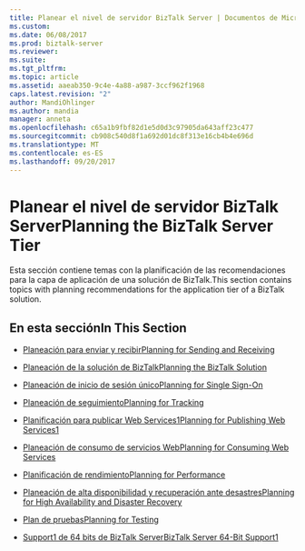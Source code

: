 ```yaml
---
title: Planear el nivel de servidor BizTalk Server | Documentos de Microsoft
ms.custom: 
ms.date: 06/08/2017
ms.prod: biztalk-server
ms.reviewer: 
ms.suite: 
ms.tgt_pltfrm: 
ms.topic: article
ms.assetid: aaeab350-9c4e-4a88-a987-3ccf962f1968
caps.latest.revision: "2"
author: MandiOhlinger
ms.author: mandia
manager: anneta
ms.openlocfilehash: c65a1b9fbf82d1e5d0d3c97905da643aff23c477
ms.sourcegitcommit: cb908c540d8f1a692d01dc8f313e16cb4b4e696d
ms.translationtype: MT
ms.contentlocale: es-ES
ms.lasthandoff: 09/20/2017
---
```

# <a name="planning-the-biztalk-server-tier"></a><span data-ttu-id="4c026-102">Planear el nivel de servidor BizTalk Server</span><span class="sxs-lookup"><span data-stu-id="4c026-102">Planning the BizTalk Server Tier</span></span>
<span data-ttu-id="4c026-103">Esta sección contiene temas con la planificación de las recomendaciones para la capa de aplicación de una solución de BizTalk.</span><span class="sxs-lookup"><span data-stu-id="4c026-103">This section contains topics with planning recommendations for the application tier of a BizTalk solution.</span></span>  
  
## <a name="in-this-section"></a><span data-ttu-id="4c026-104">En esta sección</span><span class="sxs-lookup"><span data-stu-id="4c026-104">In This Section</span></span>  
  
-   [<span data-ttu-id="4c026-105">Planeación para enviar y recibir</span><span class="sxs-lookup"><span data-stu-id="4c026-105">Planning for Sending and Receiving</span></span>](../technical-guides/planning-for-sending-and-receiving.md)  
  
-   [<span data-ttu-id="4c026-106">Planeación de la solución de BizTalk</span><span class="sxs-lookup"><span data-stu-id="4c026-106">Planning the BizTalk Solution</span></span>](../technical-guides/planning-the-biztalk-solution.md)  
  
-   [<span data-ttu-id="4c026-107">Planeación de inicio de sesión único</span><span class="sxs-lookup"><span data-stu-id="4c026-107">Planning for Single Sign-On</span></span>](../technical-guides/planning-for-single-sign-on.md)  
  
-   [<span data-ttu-id="4c026-108">Planeación de seguimiento</span><span class="sxs-lookup"><span data-stu-id="4c026-108">Planning for Tracking</span></span>](../technical-guides/planning-for-tracking.md)  
  
-   [<span data-ttu-id="4c026-109">Planificación para publicar Web Services1</span><span class="sxs-lookup"><span data-stu-id="4c026-109">Planning for Publishing Web Services1</span></span>](../technical-guides/planning-for-publishing-web-services1.md)  
  
-   [<span data-ttu-id="4c026-110">Planeación de consumo de servicios Web</span><span class="sxs-lookup"><span data-stu-id="4c026-110">Planning for Consuming Web Services</span></span>](../technical-guides/planning-for-consuming-web-services.md)  
  
-   [<span data-ttu-id="4c026-111">Planificación de rendimiento</span><span class="sxs-lookup"><span data-stu-id="4c026-111">Planning for Performance</span></span>](../technical-guides/planning-for-performance.md)  
  
-   [<span data-ttu-id="4c026-112">Planeación de alta disponibilidad y recuperación ante desastres</span><span class="sxs-lookup"><span data-stu-id="4c026-112">Planning for High Availability and Disaster Recovery</span></span>](../technical-guides/planning-for-high-availability-and-disaster-recovery.md)  
  
-   [<span data-ttu-id="4c026-113">Plan de pruebas</span><span class="sxs-lookup"><span data-stu-id="4c026-113">Planning for Testing</span></span>](../technical-guides/planning-for-testing.md)  
  
-   [<span data-ttu-id="4c026-114">Support1 de 64 bits de BizTalk Server</span><span class="sxs-lookup"><span data-stu-id="4c026-114">BizTalk Server 64-Bit Support1</span></span>](../technical-guides/biztalk-server-64-bit-support1.md)